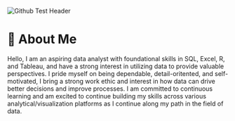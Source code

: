 ![Github Test Header](https://github.com/user-attachments/assets/80e66800-bb43-40ed-be54-e59542105b03)

# 👋 About Me

Hello, I am an aspiring data analyst with foundational skills in SQL, Excel, R, and Tableau, and have a strong interest in utilizing data to provide valuable perspectives. I pride myself on being dependable, detail-oritented, and self-motivated, I bring a strong work ethic and interest in how data can drive better decisions and improve processes. I am committed to continuous learning and am excited to continue building my skills across various analytical/visualization platforms as I continue along my path in the field of data.
